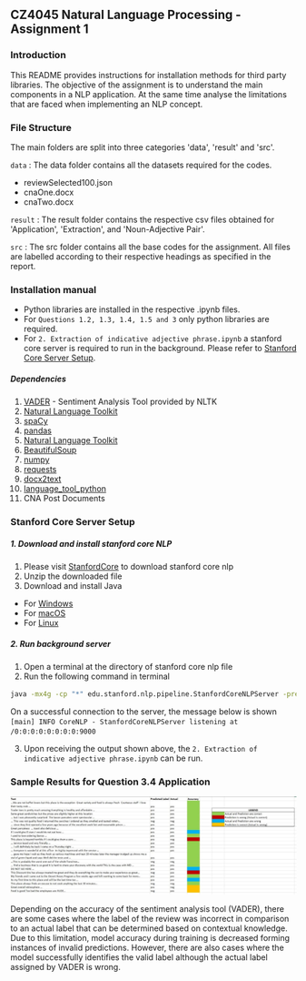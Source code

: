 ## CZ4045 Natural Language Processing - Assignment 1

### Introduction
This README provides instructions for installation methods for third party libraries. The objective of the assignment is to understand the main components in a NLP application. At the same time analyse the limitations that are faced when implementing an NLP concept.

### File Structure
The main folders are split into three categories 'data', 'result' and 'src'.

`data` : The data folder contains all the datasets required for the codes.
- reviewSelected100.json
- cnaOne.docx
- cnaTwo.docx

`result` : The result folder contains the respective csv files obtained for 'Application', 'Extraction', and 'Noun-Adjective Pair'.

`src` : The src folder contains all the base codes for the assignment. All files are labelled according to their respective headings as specified in the report.

### Installation manual

- Python libraries are installed in the respective .ipynb files.
- For `Questions 1.2, 1.3, 1.4, 1.5 and 3` only python libraries are required.
- For `2. Extraction of indicative adjective phrase.ipynb` a stanford core server is required to run in the background. Please refer to [Stanford Core Server Setup](#stanford-core-server).

##### Dependencies
1. [VADER](https://www.nltk.org/_modules/nltk/sentiment/vader.html) - Sentiment Analysis Tool provided by NLTK
2. [Natural Language Toolkit](https://www.nltk.org/install.html)
3. [spaCy](https://spacy.io/usage)
4. [pandas](https://pandas.pydata.org/docs/getting_started/install.html)
5. [Natural Language Toolkit](https://www.nltk.org/install.html)
6. [BeautifulSoup](https://www.crummy.com/software/BeautifulSoup/bs4/doc/#installing-beautiful-soup)
7. [numpy](https://numpy.org/install/)
8. [requests](https://docs.python-requests.org/en/latest/user/)
9. [docx2text](https://pypi.org/project/docx2txt/#history)
10. [language_tool_python](https://pypi.org/project/language-tool-python/)
11. CNA Post Documents

### Stanford Core Server Setup

##### 1. Download and install stanford core NLP
1. Please visit [StanfordCore](https://stanfordnlp.github.io/CoreNLP/download.html) to download stanford core nlp
2. Unzip the downloaded file
3. Download and install Java
  - For [Windows](https://www.java.com/en/download/help/windows_manual_download.html) <br/>
  - For [macOS](https://www.java.com/en/download/help/mac_install.html) <br/>
  - For [Linux](https://java.com/en/download/help/linux_x64_install.html) <br/>

##### 2. Run background server
1. Open a terminal at the directory of stanford core nlp file
2. Run the following command in terminal
``` bash
java -mx4g -cp "*" edu.stanford.nlp.pipeline.StanfordCoreNLPServer -preload tokenize,ssplit,pos,lemma,ner,parse,depparse -status_port 9000 -port 9000 -timeout 100000000000000000000000 &
```
On a successful connection to the server, the message below is shown <br/>
`[main] INFO CoreNLP - StanfordCoreNLPServer listening at /0:0:0:0:0:0:0:0:9000` <br/>

3. Upon receiving the output shown above, the `2. Extraction of indicative adjective phrase.ipynb` can be run.

### Sample Results for Question 3.4 Application

![Model Results](model_results.jpg)

Depending on the accuracy of the sentiment analysis tool (VADER), there are some cases where the label of the review was incorrect in comparison to an actual label that can be determined based on contextual knowledge. Due to this limitation, model accuracy during training is decreased forming instances of invalid predictions. However, there are also cases where the model successfully identifies the valid label although the actual label assigned by VADER is wrong.
